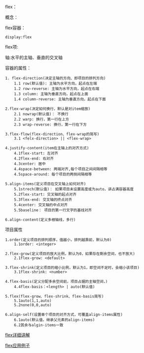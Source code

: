 flex：

概念：

flex容器：

    display:flex

flex项:


轴:水平的主轴、垂直的交叉轴

容器的属性：

    1. flex-direction(决定主轴的方向、即项目的排列方向)
        1.1 row(默认值): 主轴为水平方向，起点在左端
        1.2 row-reverse: 主轴为水平方向，起点在右端
        1.3 column: 主轴为垂直方向，起点在上面
        1.4 column-reverse: 主轴为垂直方向，起点在下面

    2.flex-wrap(决定如何换行，默认是对item缩放)
        2.1 nowrap(默认值)： 不换行
        2.2 warp: 换行，第一行在上方
        2.3 wrap-reverse: 换行，第一行在下方

    3.flex-flow(flex-direction、flex-wrap的简写)
        3.1 <felx-direction> || <flex-wrap>

    4.justify-content(item在主轴上的对齐方式)
        4.1flex-start: 左对齐
        4.2flex-end: 右对齐
        4.3center: 居中
        4.4space-between: 两端对齐,每个项目之间间隔相等
        4.5space-around: 每个项目的两侧间隔相等

    5.align-items(定义项目在交叉轴上如何对齐)
        5.1strech(默认值)： 如果项目未设置高度或为auto，讲占满容器高度
        5.2flex-start: 交叉轴的起点对齐
        5.3flex-end: 交叉轴的终点对齐
        5.4center: 交叉轴的中点对齐
        5.5baseline： 项目的第一行文字的基线对齐

    6.align-content(定义多根轴线，多行)


项目属性

    1.order(定义项目的排列顺序，值越小，排列越靠前，默认为0)
        1.1order: <integer>

    2.flex-grow(定义项目的放大比例，默认为0，如果存在剩余空间，也不放大)
        2.1flex-grow: <default> 

    3.flex-shrink(定义项目的缩小比例，默认为1，即空间不足时，会缩小该项目)
        3.1flex-shrink: <number>

    4.flex-basis(定义分配多余空间前，项目占据的主轴空间，)
        4.4flex-basis：<length> | auto(默认值)

    5.flex(flex-grow、flex-shrink、flex-basis简写)
        5.1auto(1,1,auto)
        5.2none(0,0,auto)

    6.align-self(设置单个项目的对齐方式，可覆盖align-items属性)
        6.1auto(默认值，继承父元素的align-items)
        6.2其余与algin-items一致

[flex详细讲解](https://www.runoob.com/w3cnote/flex-grammar.html)

[flex应用例子](https://www.cnblogs.com/lynnmn/p/6262941.html)